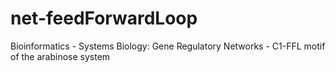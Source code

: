 # net-feedForwardLoop
Bioinformatics - Systems Biology: Gene Regulatory Networks - C1-FFL motif of the arabinose system
